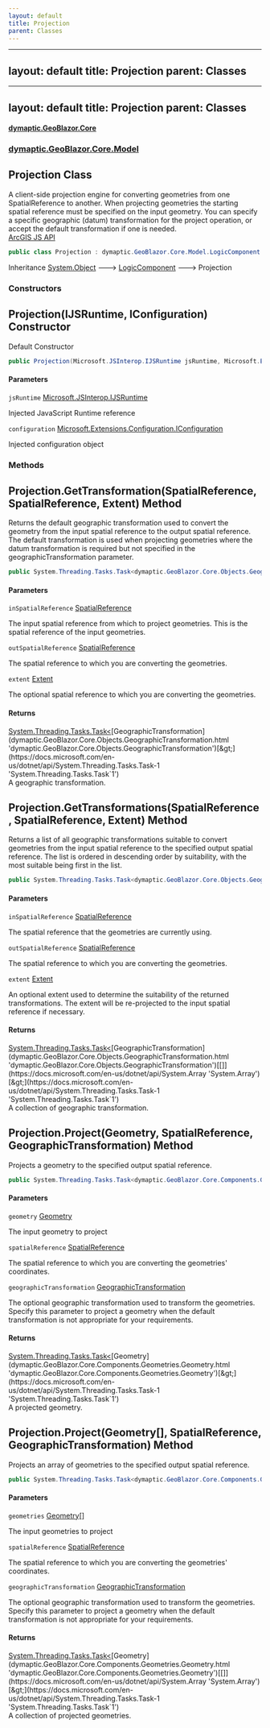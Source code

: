 ```yaml
---
layout: default
title: Projection
parent: Classes
---
```

---
layout: default
title: Projection
parent: Classes
---
---
layout: default
title: Projection
parent: Classes
---
#### [dymaptic.GeoBlazor.Core](index.html 'index')
### [dymaptic.GeoBlazor.Core.Model](index.html#dymaptic.GeoBlazor.Core.Model 'dymaptic.GeoBlazor.Core.Model')

## Projection Class

A client-side projection engine for converting geometries from one SpatialReference to another. When projecting geometries the starting spatial reference must be specified on the input geometry. You can specify a specific geographic (datum) transformation for the project operation, or accept the default transformation if one is needed.  
<a target="_blank" href="https://developers.arcgis.com/javascript/latest/api-reference/esri-geometry-projection.html">ArcGIS JS API</a>

```csharp
public class Projection : dymaptic.GeoBlazor.Core.Model.LogicComponent
```

Inheritance [System.Object](https://docs.microsoft.com/en-us/dotnet/api/System.Object 'System.Object') &#129106; [LogicComponent](dymaptic.GeoBlazor.Core.Model.LogicComponent.html 'dymaptic.GeoBlazor.Core.Model.LogicComponent') &#129106; Projection
### Constructors

<a name='dymaptic.GeoBlazor.Core.Model.Projection.Projection(Microsoft.JSInterop.IJSRuntime,Microsoft.Extensions.Configuration.IConfiguration)'></a>

## Projection(IJSRuntime, IConfiguration) Constructor

Default Constructor

```csharp
public Projection(Microsoft.JSInterop.IJSRuntime jsRuntime, Microsoft.Extensions.Configuration.IConfiguration configuration);
```
#### Parameters

<a name='dymaptic.GeoBlazor.Core.Model.Projection.Projection(Microsoft.JSInterop.IJSRuntime,Microsoft.Extensions.Configuration.IConfiguration).jsRuntime'></a>

`jsRuntime` [Microsoft.JSInterop.IJSRuntime](https://docs.microsoft.com/en-us/dotnet/api/Microsoft.JSInterop.IJSRuntime 'Microsoft.JSInterop.IJSRuntime')

Injected JavaScript Runtime reference

<a name='dymaptic.GeoBlazor.Core.Model.Projection.Projection(Microsoft.JSInterop.IJSRuntime,Microsoft.Extensions.Configuration.IConfiguration).configuration'></a>

`configuration` [Microsoft.Extensions.Configuration.IConfiguration](https://docs.microsoft.com/en-us/dotnet/api/Microsoft.Extensions.Configuration.IConfiguration 'Microsoft.Extensions.Configuration.IConfiguration')

Injected configuration object
### Methods

<a name='dymaptic.GeoBlazor.Core.Model.Projection.GetTransformation(dymaptic.GeoBlazor.Core.Components.Geometries.SpatialReference,dymaptic.GeoBlazor.Core.Components.Geometries.SpatialReference,dymaptic.GeoBlazor.Core.Components.Geometries.Extent)'></a>

## Projection.GetTransformation(SpatialReference, SpatialReference, Extent) Method

Returns the default geographic transformation used to convert the geometry from the input spatial reference to the output spatial reference. The default transformation is used when projecting geometries where the datum transformation is required but not specified in the geographicTransformation parameter.

```csharp
public System.Threading.Tasks.Task<dymaptic.GeoBlazor.Core.Objects.GeographicTransformation?> GetTransformation(dymaptic.GeoBlazor.Core.Components.Geometries.SpatialReference inSpatialReference, dymaptic.GeoBlazor.Core.Components.Geometries.SpatialReference outSpatialReference, dymaptic.GeoBlazor.Core.Components.Geometries.Extent extent);
```
#### Parameters

<a name='dymaptic.GeoBlazor.Core.Model.Projection.GetTransformation(dymaptic.GeoBlazor.Core.Components.Geometries.SpatialReference,dymaptic.GeoBlazor.Core.Components.Geometries.SpatialReference,dymaptic.GeoBlazor.Core.Components.Geometries.Extent).inSpatialReference'></a>

`inSpatialReference` [SpatialReference](dymaptic.GeoBlazor.Core.Components.Geometries.SpatialReference.html 'dymaptic.GeoBlazor.Core.Components.Geometries.SpatialReference')

The input spatial reference from which to project geometries. This is the spatial reference of the input geometries.

<a name='dymaptic.GeoBlazor.Core.Model.Projection.GetTransformation(dymaptic.GeoBlazor.Core.Components.Geometries.SpatialReference,dymaptic.GeoBlazor.Core.Components.Geometries.SpatialReference,dymaptic.GeoBlazor.Core.Components.Geometries.Extent).outSpatialReference'></a>

`outSpatialReference` [SpatialReference](dymaptic.GeoBlazor.Core.Components.Geometries.SpatialReference.html 'dymaptic.GeoBlazor.Core.Components.Geometries.SpatialReference')

The spatial reference to which you are converting the geometries.

<a name='dymaptic.GeoBlazor.Core.Model.Projection.GetTransformation(dymaptic.GeoBlazor.Core.Components.Geometries.SpatialReference,dymaptic.GeoBlazor.Core.Components.Geometries.SpatialReference,dymaptic.GeoBlazor.Core.Components.Geometries.Extent).extent'></a>

`extent` [Extent](dymaptic.GeoBlazor.Core.Components.Geometries.Extent.html 'dymaptic.GeoBlazor.Core.Components.Geometries.Extent')

The optional spatial reference to which you are converting the geometries.

#### Returns
[System.Threading.Tasks.Task&lt;](https://docs.microsoft.com/en-us/dotnet/api/System.Threading.Tasks.Task-1 'System.Threading.Tasks.Task`1')[GeographicTransformation](dymaptic.GeoBlazor.Core.Objects.GeographicTransformation.html 'dymaptic.GeoBlazor.Core.Objects.GeographicTransformation')[&gt;](https://docs.microsoft.com/en-us/dotnet/api/System.Threading.Tasks.Task-1 'System.Threading.Tasks.Task`1')  
A geographic transformation.

<a name='dymaptic.GeoBlazor.Core.Model.Projection.GetTransformations(dymaptic.GeoBlazor.Core.Components.Geometries.SpatialReference,dymaptic.GeoBlazor.Core.Components.Geometries.SpatialReference,dymaptic.GeoBlazor.Core.Components.Geometries.Extent)'></a>

## Projection.GetTransformations(SpatialReference, SpatialReference, Extent) Method

Returns a list of all geographic transformations suitable to convert geometries from the input spatial reference to the specified output spatial reference. The list is ordered in descending order by suitability, with the most suitable being first in the list.

```csharp
public System.Threading.Tasks.Task<dymaptic.GeoBlazor.Core.Objects.GeographicTransformation[]?> GetTransformations(dymaptic.GeoBlazor.Core.Components.Geometries.SpatialReference inSpatialReference, dymaptic.GeoBlazor.Core.Components.Geometries.SpatialReference outSpatialReference, dymaptic.GeoBlazor.Core.Components.Geometries.Extent extent);
```
#### Parameters

<a name='dymaptic.GeoBlazor.Core.Model.Projection.GetTransformations(dymaptic.GeoBlazor.Core.Components.Geometries.SpatialReference,dymaptic.GeoBlazor.Core.Components.Geometries.SpatialReference,dymaptic.GeoBlazor.Core.Components.Geometries.Extent).inSpatialReference'></a>

`inSpatialReference` [SpatialReference](dymaptic.GeoBlazor.Core.Components.Geometries.SpatialReference.html 'dymaptic.GeoBlazor.Core.Components.Geometries.SpatialReference')

The spatial reference that the geometries are currently using.

<a name='dymaptic.GeoBlazor.Core.Model.Projection.GetTransformations(dymaptic.GeoBlazor.Core.Components.Geometries.SpatialReference,dymaptic.GeoBlazor.Core.Components.Geometries.SpatialReference,dymaptic.GeoBlazor.Core.Components.Geometries.Extent).outSpatialReference'></a>

`outSpatialReference` [SpatialReference](dymaptic.GeoBlazor.Core.Components.Geometries.SpatialReference.html 'dymaptic.GeoBlazor.Core.Components.Geometries.SpatialReference')

The spatial reference to which you are converting the geometries.

<a name='dymaptic.GeoBlazor.Core.Model.Projection.GetTransformations(dymaptic.GeoBlazor.Core.Components.Geometries.SpatialReference,dymaptic.GeoBlazor.Core.Components.Geometries.SpatialReference,dymaptic.GeoBlazor.Core.Components.Geometries.Extent).extent'></a>

`extent` [Extent](dymaptic.GeoBlazor.Core.Components.Geometries.Extent.html 'dymaptic.GeoBlazor.Core.Components.Geometries.Extent')

An optional extent used to determine the suitability of the returned transformations. The extent will be re-projected to the input spatial reference if necessary.

#### Returns
[System.Threading.Tasks.Task&lt;](https://docs.microsoft.com/en-us/dotnet/api/System.Threading.Tasks.Task-1 'System.Threading.Tasks.Task`1')[GeographicTransformation](dymaptic.GeoBlazor.Core.Objects.GeographicTransformation.html 'dymaptic.GeoBlazor.Core.Objects.GeographicTransformation')[[]](https://docs.microsoft.com/en-us/dotnet/api/System.Array 'System.Array')[&gt;](https://docs.microsoft.com/en-us/dotnet/api/System.Threading.Tasks.Task-1 'System.Threading.Tasks.Task`1')  
A collection of geographic transformation.

<a name='dymaptic.GeoBlazor.Core.Model.Projection.Project(dymaptic.GeoBlazor.Core.Components.Geometries.Geometry,dymaptic.GeoBlazor.Core.Components.Geometries.SpatialReference,dymaptic.GeoBlazor.Core.Objects.GeographicTransformation)'></a>

## Projection.Project(Geometry, SpatialReference, GeographicTransformation) Method

Projects a geometry to the specified output spatial reference.

```csharp
public System.Threading.Tasks.Task<dymaptic.GeoBlazor.Core.Components.Geometries.Geometry?> Project(dymaptic.GeoBlazor.Core.Components.Geometries.Geometry geometry, dymaptic.GeoBlazor.Core.Components.Geometries.SpatialReference spatialReference, dymaptic.GeoBlazor.Core.Objects.GeographicTransformation? geographicTransformation=null);
```
#### Parameters

<a name='dymaptic.GeoBlazor.Core.Model.Projection.Project(dymaptic.GeoBlazor.Core.Components.Geometries.Geometry,dymaptic.GeoBlazor.Core.Components.Geometries.SpatialReference,dymaptic.GeoBlazor.Core.Objects.GeographicTransformation).geometry'></a>

`geometry` [Geometry](dymaptic.GeoBlazor.Core.Components.Geometries.Geometry.html 'dymaptic.GeoBlazor.Core.Components.Geometries.Geometry')

The input geometry to project

<a name='dymaptic.GeoBlazor.Core.Model.Projection.Project(dymaptic.GeoBlazor.Core.Components.Geometries.Geometry,dymaptic.GeoBlazor.Core.Components.Geometries.SpatialReference,dymaptic.GeoBlazor.Core.Objects.GeographicTransformation).spatialReference'></a>

`spatialReference` [SpatialReference](dymaptic.GeoBlazor.Core.Components.Geometries.SpatialReference.html 'dymaptic.GeoBlazor.Core.Components.Geometries.SpatialReference')

The spatial reference to which you are converting the geometries' coordinates.

<a name='dymaptic.GeoBlazor.Core.Model.Projection.Project(dymaptic.GeoBlazor.Core.Components.Geometries.Geometry,dymaptic.GeoBlazor.Core.Components.Geometries.SpatialReference,dymaptic.GeoBlazor.Core.Objects.GeographicTransformation).geographicTransformation'></a>

`geographicTransformation` [GeographicTransformation](dymaptic.GeoBlazor.Core.Objects.GeographicTransformation.html 'dymaptic.GeoBlazor.Core.Objects.GeographicTransformation')

The optional geographic transformation used to transform the geometries. Specify this parameter to project a geometry when the default transformation is not appropriate for your requirements.

#### Returns
[System.Threading.Tasks.Task&lt;](https://docs.microsoft.com/en-us/dotnet/api/System.Threading.Tasks.Task-1 'System.Threading.Tasks.Task`1')[Geometry](dymaptic.GeoBlazor.Core.Components.Geometries.Geometry.html 'dymaptic.GeoBlazor.Core.Components.Geometries.Geometry')[&gt;](https://docs.microsoft.com/en-us/dotnet/api/System.Threading.Tasks.Task-1 'System.Threading.Tasks.Task`1')  
A projected geometry.

<a name='dymaptic.GeoBlazor.Core.Model.Projection.Project(dymaptic.GeoBlazor.Core.Components.Geometries.Geometry[],dymaptic.GeoBlazor.Core.Components.Geometries.SpatialReference,dymaptic.GeoBlazor.Core.Objects.GeographicTransformation)'></a>

## Projection.Project(Geometry[], SpatialReference, GeographicTransformation) Method

Projects an array of geometries to the specified output spatial reference.

```csharp
public System.Threading.Tasks.Task<dymaptic.GeoBlazor.Core.Components.Geometries.Geometry[]?> Project(dymaptic.GeoBlazor.Core.Components.Geometries.Geometry[] geometries, dymaptic.GeoBlazor.Core.Components.Geometries.SpatialReference spatialReference, dymaptic.GeoBlazor.Core.Objects.GeographicTransformation? geographicTransformation=null);
```
#### Parameters

<a name='dymaptic.GeoBlazor.Core.Model.Projection.Project(dymaptic.GeoBlazor.Core.Components.Geometries.Geometry[],dymaptic.GeoBlazor.Core.Components.Geometries.SpatialReference,dymaptic.GeoBlazor.Core.Objects.GeographicTransformation).geometries'></a>

`geometries` [Geometry](dymaptic.GeoBlazor.Core.Components.Geometries.Geometry.html 'dymaptic.GeoBlazor.Core.Components.Geometries.Geometry')[[]](https://docs.microsoft.com/en-us/dotnet/api/System.Array 'System.Array')

The input geometries to project

<a name='dymaptic.GeoBlazor.Core.Model.Projection.Project(dymaptic.GeoBlazor.Core.Components.Geometries.Geometry[],dymaptic.GeoBlazor.Core.Components.Geometries.SpatialReference,dymaptic.GeoBlazor.Core.Objects.GeographicTransformation).spatialReference'></a>

`spatialReference` [SpatialReference](dymaptic.GeoBlazor.Core.Components.Geometries.SpatialReference.html 'dymaptic.GeoBlazor.Core.Components.Geometries.SpatialReference')

The spatial reference to which you are converting the geometries' coordinates.

<a name='dymaptic.GeoBlazor.Core.Model.Projection.Project(dymaptic.GeoBlazor.Core.Components.Geometries.Geometry[],dymaptic.GeoBlazor.Core.Components.Geometries.SpatialReference,dymaptic.GeoBlazor.Core.Objects.GeographicTransformation).geographicTransformation'></a>

`geographicTransformation` [GeographicTransformation](dymaptic.GeoBlazor.Core.Objects.GeographicTransformation.html 'dymaptic.GeoBlazor.Core.Objects.GeographicTransformation')

The optional geographic transformation used to transform the geometries. Specify this parameter to project a geometry when the default transformation is not appropriate for your requirements.

#### Returns
[System.Threading.Tasks.Task&lt;](https://docs.microsoft.com/en-us/dotnet/api/System.Threading.Tasks.Task-1 'System.Threading.Tasks.Task`1')[Geometry](dymaptic.GeoBlazor.Core.Components.Geometries.Geometry.html 'dymaptic.GeoBlazor.Core.Components.Geometries.Geometry')[[]](https://docs.microsoft.com/en-us/dotnet/api/System.Array 'System.Array')[&gt;](https://docs.microsoft.com/en-us/dotnet/api/System.Threading.Tasks.Task-1 'System.Threading.Tasks.Task`1')  
A collection of projected geometries.


